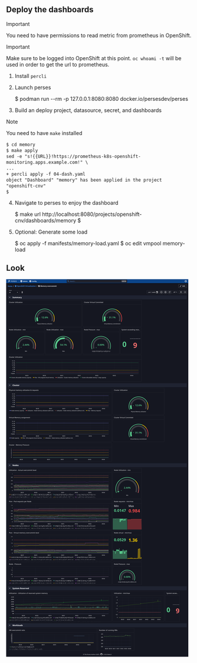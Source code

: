 
## Deploy the dashboards

> [!IMPORTANT]
> You need to have permissions to read metric from prometheus in
> OpenShift.

> [!IMPORTANT]
> Make sure to be logged into OpenShift at this point.
> `oc whoami -t` will be used in order to get the url to prometheus.

1. Install `percli`
2. Launch perses

    $ podman run --rm -p 127.0.0.1:8080:8080 docker.io/persesdev/perses

3. Build an deploy project, datasource, secret, and dashboards

> [!NOTE]
> You need to have `make` installed

    $ cd memory
    $ make apply
    sed -e "s!{{URL}}!https://prometheus-k8s-openshift-monitoring.apps.example.com!" \
    ...
    + percli apply -f 04-dash.yaml
    object "Dashboard" "memory" has been applied in the project "openshift-cnv"
    $

4. Navigate to perses to enjoy the dashboard

    $ make url
    http://localhost:8080/projects/openshift-cnv/dashboards/memory
    $

5. Optional: Generate some load

    $ oc apply -f manifests/memory-load.yaml
    $ oc edit vmpool memory-load

## Look

![Screenshoit](docs/perses-mem-over-dashboard-0.1.png)
